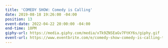 ```yaml
---
title: 'COMEDY SHOW: Comedy is Calling'
date: 2019-08-18 19:26:00 -04:00
position: 13
event-date: 2022-04-22 20:00:00 -04:00
end-time: 10PM
giphy-url: https://media.giphy.com/media/xTk9ZNSEaGv7FtKY6s/giphy.gif
event-url: https://www.eventbrite.com/e/comedy-show-comedy-is-calling-tickets-311854022777
---
```


